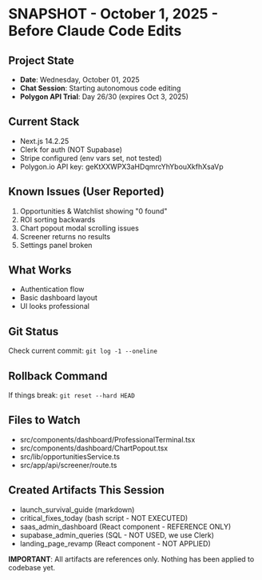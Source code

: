# SNAPSHOT - October 1, 2025 - Before Claude Code Edits

## Project State
- **Date**: Wednesday, October 01, 2025
- **Chat Session**: Starting autonomous code editing
- **Polygon API Trial**: Day 26/30 (expires Oct 3, 2025)

## Current Stack
- Next.js 14.2.25
- Clerk for auth (NOT Supabase)
- Stripe configured (env vars set, not tested)
- Polygon.io API key: geKtXXWPX3aHDqmrcYhYbouXkfhXsaVp

## Known Issues (User Reported)
1. Opportunities & Watchlist showing "0 found"
2. ROI sorting backwards
3. Chart popout modal scrolling issues
4. Screener returns no results
5. Settings panel broken

## What Works
- Authentication flow
- Basic dashboard layout
- UI looks professional

## Git Status
Check current commit: `git log -1 --oneline`

## Rollback Command
If things break: `git reset --hard HEAD`

## Files to Watch
- src/components/dashboard/ProfessionalTerminal.tsx
- src/components/dashboard/ChartPopout.tsx
- src/lib/opportunitiesService.ts
- src/app/api/screener/route.ts

## Created Artifacts This Session
- launch_survival_guide (markdown)
- critical_fixes_today (bash script - NOT EXECUTED)
- saas_admin_dashboard (React component - REFERENCE ONLY)
- supabase_admin_queries (SQL - NOT USED, we use Clerk)
- landing_page_revamp (React component - NOT APPLIED)

**IMPORTANT**: All artifacts are references only. Nothing has been applied to codebase yet.
